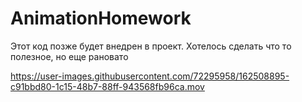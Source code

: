 # AnimationHomework

Этот код позже будет внедрен в проект. Хотелось сделать что то полезное, но еще рановато

https://user-images.githubusercontent.com/72295958/162508895-c91bbd80-1c15-48b7-88ff-943568fb96ca.mov

